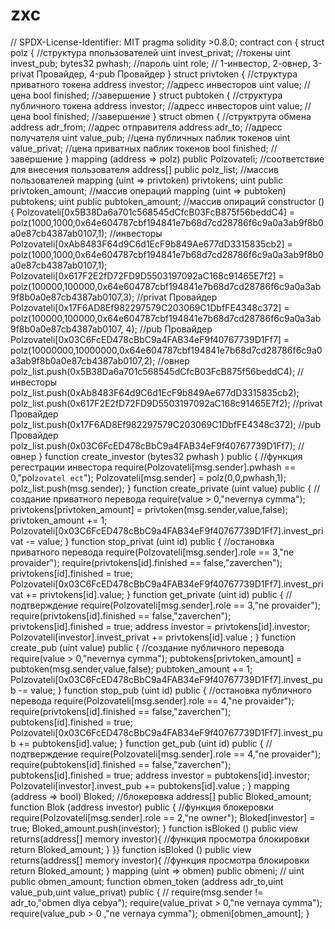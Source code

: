 # zxc
// SPDX-License-Identifier: MIT
pragma solidity >0.8.0;
contract con {
  struct polz { //структура ппользователей
    uint invest_privat; //токены
    uint invest_pub;
    bytes32 pwhash; //пароль
    uint role; // 1-инвестор, 2-овнер, 3-privat Провайдер, 4-pub Провайдер
  }
  struct privtoken { //структура приватного токена
    address investor; //адресс инвесторов 
    uint value; //цена
    bool finished; //завершение
  }
  struct pubtoken { //структура публичного токена
    address investor; //адресс инвесторов
    uint value; //цена
    bool finished; //завершение
  }
  struct obmen { //структрута обмена
    address adr_from; //адрес отправителя
    address adr_to; //адресс получателя
    uint value_pub; //цена публичных паблик токенов
    uint value_privat; //цена приватных паблик токенов
    bool finished; //завершение
  }
  mapping (address => polz) public Polzovateli; //соответствие для внесения пользователя
  address[] public polz_list; //массив пользователей
  mapping (uint => privtoken) privtokens; 
  uint public privtoken_amount; //массив операций
  mapping (uint => pubtoken) pubtokens;
  uint public pubtoken_amount; //массив опираций
  constructor () {
    Polzovateli[0x5B38Da6a701c568545dCfcB03FcB875f56beddC4] = 
polz(1000,1000,0x64e604787cbf194841e7b68d7cd28786f6c9a0a3ab9f8b0a0e87cb4387ab0107,1); //инвесторы
    Polzovateli[0xAb8483F64d9C6d1EcF9b849Ae677dD3315835cb2] = 
polz(1000,1000,0x64e604787cbf194841e7b68d7cd28786f6c9a0a3ab9f8b0a0e87cb4387ab0107,1);
    Polzovateli[0x617F2E2fD72FD9D5503197092aC168c91465E7f2] = 
polz(100000,100000,0x64e604787cbf194841e7b68d7cd28786f6c9a0a3ab9f8b0a0e87cb4387ab0107,3); //privat Провайдер
    Polzovateli[0x17F6AD8Ef982297579C203069C1DbfFE4348c372] = 
polz(100000,100000,0x64e604787cbf194841e7b68d7cd28786f6c9a0a3ab9f8b0a0e87cb4387ab0107, 4); //pub Провайдер
    Polzovateli[0x03C6FcED478cBbC9a4FAB34eF9f40767739D1Ff7] = 
polz(10000000,10000000,0x64e604787cbf194841e7b68d7cd28786f6c9a0a3ab9f8b0a0e87cb4387ab0107,2); //овнер
    polz_list.push(0x5B38Da6a701c568545dCfcB03FcB875f56beddC4); //инвесторы
    polz_list.push(0xAb8483F64d9C6d1EcF9b849Ae677dD3315835cb2);
    polz_list.push(0x617F2E2fD72FD9D5503197092aC168c91465E7f2); //privat Провайдер
    polz_list.push(0x17F6AD8Ef982297579C203069C1DbfFE4348c372); //pub Провайдер
    polz_list.push(0x03C6FcED478cBbC9a4FAB34eF9f40767739D1Ff7); //овнер
  }
  function create_investor (bytes32 pwhash ) public { //функция регестрации инвестора
    require(Polzovateli[msg.sender].pwhash == 0,"pol`zovatel ect`");
    Polzovateli[msg.sender] = polz(0,0,pwhash,1);
    polz_list.push(msg.sender);
  }
  function create_private (uint value) public { //создание приватного перевода
    require(value > 0,"nevernya cymma");
  privtokens[privtoken_amount] = privtoken(msg.sender,value,false);
  privtoken_amount += 1;
  Polzovateli[0x03C6FcED478cBbC9a4FAB34eF9f40767739D1Ff7].invest_privat -= value;
  }
  function stop_privat (uint id) public { //остановка приватного перевода
    require(Polzovateli[msg.sender].role == 3,"ne provaider");
    require(privtokens[id].finished == false,"zaverchen");
    privtokens[id].finished = true;
    Polzovateli[0x03C6FcED478cBbC9a4FAB34eF9f40767739D1Ff7].invest_privat += privtokens[id].value;
  }
  function get_private (uint id) public { //подтверждение
    require(Polzovateli[msg.sender].role == 3,"ne provaider");
    require(privtokens[id].finished == false,"zaverchen");
    privtokens[id].finished = true;
    address investor = privtokens[id].investor;
    Polzovateli[investor].invest_privat += privtokens[id].value ;
  }
  function create_pub (uint value) public { //создание публичного перевода
    require(value > 0,"nevernya cymma");
  pubtokens[privtoken_amount] = pubtoken(msg.sender,value,false);
  pubtoken_amount += 1;
  Polzovateli[0x03C6FcED478cBbC9a4FAB34eF9f40767739D1Ff7].invest_pub -= value;
  }
  function stop_pub (uint id) public { //остановка публичного перевода
    require(Polzovateli[msg.sender].role == 4,"ne provaider");
    require(privtokens[id].finished == false,"zaverchen");
    pubtokens[id].finished = true;
    Polzovateli[0x03C6FcED478cBbC9a4FAB34eF9f40767739D1Ff7].invest_pub += pubtokens[id].value;
  }
  function get_pub (uint id) public { //подтверждение
    require(Polzovateli[msg.sender].role == 4,"ne provaider");
    require(pubtokens[id].finished == false,"zaverchen");
    pubtokens[id].finished = true;
    address investor = pubtokens[id].investor;
    Polzovateli[investor].invest_pub += pubtokens[id].value ;
  }
  mapping (address => bool) Bloked; //блокеровка
  address[] public Bloked_amount;
  function Blok (address investor) public { //функция блокеровки
    require(Polzovateli[msg.sender].role == 2,"ne owner");
    Bloked[investor] = true;
    Bloked_amount.push(investor);
  } 
  function isBloked () public view returns(address[] memory investor){ //функция просмотра блокировки
    return Bloked_amount;
  }
}} 
  function isBloked () public view returns(address[] memory investor){ //функция просмотра блокировки
    return Bloked_amount;
  }
  mapping (uint => obmen) public obmeni; //
  uint public obmen_amount;
  function obmen_token (address adr_to,uint value_pub,uint value_privat) public { //
    require(msg.sender != adr_to,"obmen dlya cebya");
    require(value_privat > 0,"ne vernaya cymma");
    require(value_pub > 0 ,"ne vernaya cymma");
    obmeni[obmen_amount];
  }






  
